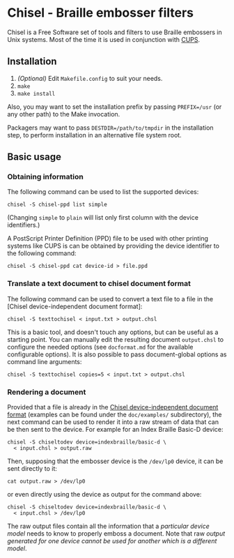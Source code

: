 # Chisel - Braille embosser filters

Chisel is a Free Software set of tools and filters to use Braille embossers
in Unix systems. Most of the time it is used in conjunction with
[CUPS](http://cups.org).

## Installation

1. *(Optional)* Edit `Makefile.config` to suit your needs.
2. `make`
3. `make install`

Also, you may want to set the installation prefix by passing `PREFIX=/usr`
(or any other path) to the Make invocation.

Packagers may want to pass `DESTDIR=/path/to/tmpdir` in the installation
step, to perform installation in an alternative file system root.

## Basic usage

### Obtaining information

The following command can be used to list the supported devices:

    chisel -S chisel-ppd list simple

(Changing `simple` to `plain` will list only first column with the device
identifiers.)

A PostScript Printer Definition (PPD) file to be used with other printing
systems like CUPS is can be obtained by providing the device identifier
to the following command:

    chisel -S chisel-ppd cat device-id > file.ppd


### Translate a text document to chisel document format

The following command can be used to convert a text file to a file in
the [Chisel device-independent document format]:

    chisel -S texttochisel < input.txt > output.chsl

This is a basic tool, and doesn't touch any options, but can be useful
as a starting point. You can manually edit the resulting document
`output.chsl` to configure the needed options (see `docformat.md` for
the available configurable options). It is also possible to pass
document-global options as command line arguments:

    chisel -S texttochisel copies=5 < input.txt > output.chsl

### Rendering a document

Provided that a file is already in the [Chisel device-independent
document format](docformat.md.html) (examples can be found under the
`doc/examples/` subdirectory), the next command can be used to render
it into a raw stream of data that can be then sent to the device. For
example for an Index Braille Basic-D device:

    chisel -S chiseltodev device=indexbraille/basic-d \
      < input.chsl > output.raw

Then, supposing that the embosser device is the `/dev/lp0` device, it
can be sent directly to it:

    cat output.raw > /dev/lp0

or even directly using the device as output for the command above:

    chisel -S chiseltodev device=indexbraille/basic-d \
      < input.chsl > /dev/lp0

The raw output files contain all the information that a *particular
device model* needs to know to properly emboss a document. Note that
raw *output generated for one device cannot be used for another which
is a different model*.

<!-- vim: filetype=markdown spell spelllang=en
  -->
